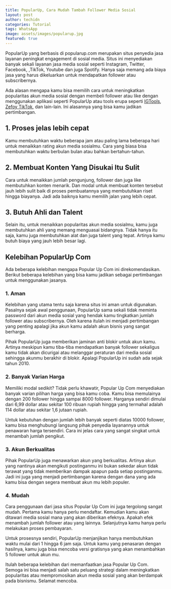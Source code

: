 ```yaml
---
title: PopularUp, Cara Mudah Tambah Follower Media Sosial
layout: post
author: techidn
categories: Tutorial
tags: WhatsApp
image: assets/images/popularup.jpg
featured: true
---
```


PopularUp yang berbasis di popularup.com merupakan situs penyedia jasa layanan peningkat engagement di sosial media. Situs ini menyediakan banyak sekali layanan jasa media sosial seperti Instagram, Twitter, Facebook, ,TikTok, Youtube dan juga Spotify. Hanya saja memang ada biaya jasa yang harus dikeluarkan untuk mendapatkan follower atau subscribernya.

Ada alasan mengapa kamu bisa memilih cara untuk meningkatkan popularitas akun media sosial dengan membeli follower atau like dengan menggunakan aplikasi seperti PopularUp atau tools erupa seperti [IGTools](https://igmods.readthedocs.io/en/latest/igtools/index.html), [Zefoy TikTok](https://www.sebuahutas.com/2022/07/zefoy-followers-tiktok-bisa-tambah-like.html), dan lain-lain. Ini alasannya yang bisa kamu jadikan pertimbangan.

## 1. Proses jelas lebih cepat

Kamu membutuhkan waktu beberapa jam atau paling lama beberapa hari untuk menaikkan rating akun media sosialmu. Cara yang biasa bisa membutuhkan waktu berbulan bulan atau bahkan bertahun-tahun.

## 2. Membuat Konten Yang Disukai Itu Sulit

Cara untuk menaikkan jumlah pengunjung, follower dan juga like membutuhkan konten menarik. Dan modal untuk membuat konten tersebut jauh lebih sulit baik di proses pembuatannya yang membutuhkan riset hingga biayanya. Jadi ada baiknya kamu memilih jalan yang lebih cepat.

## 3. Butuh Ahli dan Talent

Selain itu, untuk menaikkan popularitas akun media sosialmu, kamu juga membutuhkan ahli yang memang menguasai bidangnya. Tidak hanya itu saja, kamu juga membutuhkan alat dan juga talent yang tepat. Artinya kamu butuh biaya yang jauh lebih besar lagi.

## Kelebihan PopularUp Com

Ada beberapa kelebihan mengapa Popular Up Com ini direkomendasikan. Berikut beberapa kelebihan yang bisa kamu jadikan sebagai pertimbangan untuk menggunakan jasanya.

### 1. Aman

Kelebihan yang utama tentu saja karena situs ini aman untuk digunakan. Pasalnya sejak awal penggunaan, PopularUp sama sekali tidak meminta password dari akun media sosial yang hendak kamu tingkatkan jumlah follower atau subscribernya. Oleh karena itulah ini menjadi pertimbangan yang penting apalagi jika akun kamu adalah akun bisnis yang sangat berharga.

Pihak PopularUp juga memberikan jaminan anti blokir untuk akun kamu. Artinya meskipun kamu tiba-tiba mendapatkan banyak follower sekaligus kamu tidak akan dicurigai atau melanggar peraturan dari media sosial sehingga akunmu berakhir di blokir. Apalagi PopularUp ini sudah ada sejak tahun 2010.

### 2. Banyak Varian Harga

Memiliki modal sedikit? Tidak perlu khawatir, Popular Up Com menyediakan banyak varian pilihan harga yang bisa kamu coba. Kamu bisa memulainya dengan 200 follower hingga sampai 8000 follower. Harganya sendiri dimulai dari 6,99 dollar atau sekitar 100 ribuan rupiah hingga yang termahal adalah 114 dollar atau sekitar 1,6 jutaan rupiah.

Untuk kebutuhan dengan jumlah lebih banyak seperti diatas 10000 follower, kamu bisa menghubungi langsung pihak penyedia layanannya untuk penawaran harga tersendiri. Cara ini jelas cara yang sangat singkat untuk menambah jumlah pengikut.

### 3. Akun Berkualitas

Pihak PopularUp juga menawarkan akun yang berkualitas. Artinya akun yang nantinya akan mengikuti postinganmu ini bukan sekedar akun tidak terawat yang tidak memberikan dampak apapun pada setiap postinganmu. Jadi ini juga yang menjadi pertimbangan karena dengan dana yang ada kamu bisa dengan segera membuat akun mu lebih populer.

### 4. Mudah

Cara penggunaan dari jasa situs Popular Up Com ini juga tergolong sangat mudah. Pertama kamu hanya perlu mendaftar. Kemudian kamu akan ditawari media sosial mana yang akan diberikan efeknya. Apakah efek menambah jumlah follower atau yang lainnya. Selanjutnya kamu hanya perlu melakukan proses pembayaran.

Untuk prosesnya sendiri, PopularUp menjanjikan hanya membutuhkan waktu mulai dari 1 hingga 6 jam saja. Untuk kamu yang penasaran dengan hasilnya, kamu juga bisa mencoba versi gratisnya yang akan menambahkan 5 follower untuk akun mu.

Itulah beberapa kelebihan dari memanfaatkan jasa Popular Up Com. Semoga ini bisa menjadi salah satu peluang strategi dalam meningkatkan popularitas atau mempromosikan akun media sosial yang akan berdampak pada bisnismu. Selamat mencoba.
